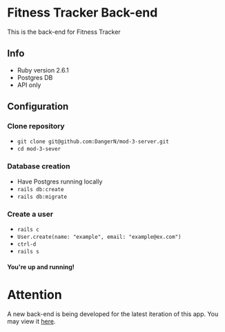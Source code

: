# Fitness Tracker Back-end
This is the back-end for Fitness Tracker

## Info
* Ruby version 2.6.1
* Postgres DB
* API only

## Configuration
### Clone repository
* `git clone git@github.com:DangerN/mod-3-server.git`
* `cd mod-3-sever`
### Database creation
* Have Postgres running locally
* `rails db:create`
* `rails db:migrate`
### Create a user
* `rails c`
* `User.create(name: "example", email: "example@ex.com")`
* `ctrl-d`
* `rails s`
#### You're up and running!

# Attention
A new back-end is being developed for the latest iteration of this app.
You may view it [here](https://github.com/dangern/fitnessTracker-backend).
